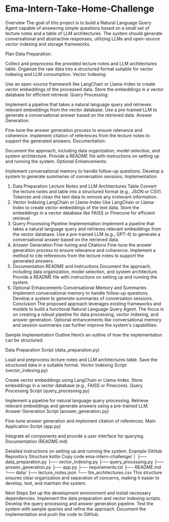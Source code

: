 # Ema-Intern-Take-Home-Challenge




Overview
The goal of this project is to build a Natural Language Query Agent capable of answering simple questions based on a small set of lecture notes and a table of LLM architectures. The system should generate conversational and abstractive responses, utilizing LLMs and open-source vector indexing and storage frameworks.

Plan
Data Preparation:

Collect and preprocess the provided lecture notes and LLM architectures table.
Organize the raw data into a structured format suitable for vector indexing and LLM consumption.
Vector Indexing:

Use an open-source framework like LangChain or Llama-Index to create vector embeddings of the processed data.
Store the embeddings in a vector database for efficient retrieval.
Query Processing:

Implement a pipeline that takes a natural language query and retrieves relevant embeddings from the vector database.
Use a pre-trained LLM to generate a conversational answer based on the retrieved data.
Answer Generation:

Fine-tune the answer generation process to ensure relevance and coherence.
Implement citation of references from the lecture notes to support the generated answers.
Documentation:

Document the approach, including data organization, model selection, and system architecture.
Provide a README file with instructions on setting up and running the system.
Optional Enhancements:

Implement conversational memory to handle follow-up questions.
Develop a system to generate summaries of conversation sessions.
Implementation
1. Data Preparation
Lecture Notes and LLM Architectures Table
Convert the lecture notes and table into a structured format (e.g., JSON or CSV).
Tokenize and clean the text data to remove any irrelevant information.
2. Vector Indexing
LangChain or Llama-Index
Use LangChain or Llama-Index to create vector embeddings of the text data.
Store the embeddings in a vector database like FAISS or Pinecone for efficient retrieval.
3. Query Processing
Pipeline Implementation
Implement a pipeline that takes a natural language query and retrieves relevant embeddings from the vector database.
Use a pre-trained LLM (e.g., GPT-4) to generate a conversational answer based on the retrieved data.
4. Answer Generation
Fine-tuning and Citations
Fine-tune the answer generation process to ensure relevance and coherence.
Implement a method to cite references from the lecture notes to support the generated answers.
5. Documentation
README and Instructions
Document the approach, including data organization, model selection, and system architecture.
Provide a README file with instructions on setting up and running the system.
6. Optional Enhancements
Conversational Memory and Summaries
Implement conversational memory to handle follow-up questions.
Develop a system to generate summaries of conversation sessions.
Conclusion
The proposed approach leverages existing frameworks and models to build a functional Natural Language Query Agent. The focus is on creating a robust pipeline for data processing, vector indexing, and answer generation. Optional enhancements like conversational memory and session summaries can further improve the system's capabilities.

Sample Implementation Outline
Here’s an outline of how the implementation can be structured:

Data Preparation Script (data_preparation.py)

Load and preprocess lecture notes and LLM architectures table.
Save the structured data in a suitable format.
Vector Indexing Script (vector_indexing.py)

Create vector embeddings using LangChain or Llama-Index.
Store embeddings in a vector database (e.g., FAISS or Pinecone).
Query Processing Script (query_processing.py)

Implement a pipeline for natural language query processing.
Retrieve relevant embeddings and generate answers using a pre-trained LLM.
Answer Generation Script (answer_generation.py)

Fine-tune answer generation and implement citation of references.
Main Application Script (app.py)

Integrate all components and provide a user interface for querying.
Documentation (README.md)

Detailed instructions on setting up and running the system.
Example GitHub Repository Structure
kotlin
Copy code
ema-intern-challenge/
│
├── data_preparation.py
├── vector_indexing.py
├── query_processing.py
├── answer_generation.py
├── app.py
├── requirements.txt
├── README.md
└── data/
    ├── lecture_notes.json
    └── llm_architectures.csv
This structure ensures clear organization and separation of concerns, making it easier to develop, test, and maintain the system.

Next Steps
Set up the development environment and install necessary dependencies.
Implement the data preparation and vector indexing scripts.
Develop the query processing and answer generation pipeline.
Test the system with sample queries and refine the approach.
Document the implementation and push the code to GitHub.

